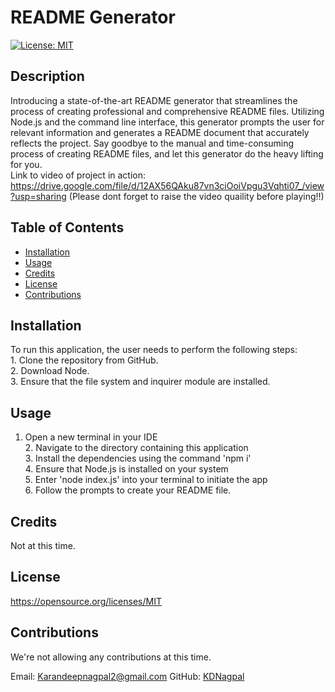 # README Generator

[![License: MIT](https://img.shields.io/badge/License-MIT-yellow.svg)](https://opensource.org/licenses/MIT)

## Description

Introducing a state-of-the-art README generator that streamlines the process of creating professional and comprehensive README files. Utilizing Node.js and the command line interface, this generator prompts the user for relevant information and generates a README document that accurately reflects the project. Say goodbye to the manual and time-consuming process of creating README files, and let this generator do the heavy lifting for you.<br>Link to video of project in action: https://drive.google.com/file/d/12AX56QAku87vn3ciOoiVpgu3Vqhti07_/view?usp=sharing (Please dont forget to raise the video quaility before playing!!)

## Table of Contents
- [Installation](#Installation)
- [Usage](#Usage)
- [Credits](#Credits)
- [License](#License)
- [Contributions](#Contributions)

## Installation

To run this application, the user needs to perform the following steps:<br>1. Clone the repository from GitHub.<br>2. Download Node.<br>3. Ensure that the file system and inquirer module are installed.<br> 

## Usage

1. Open a new terminal in your IDE<br>2. Navigate to the directory containing this application<br>3. Install the dependencies using the command 'npm i'<br>4. Ensure that Node.js is installed on your system<br>5. Enter 'node index.js' into your terminal to initiate the app<br>6. Follow the prompts to create your README file.<br>

## Credits

Not at this time.

## License

https://opensource.org/licenses/MIT

## Contributions

We're not allowing any contributions at this time.

Email: Karandeepnagpal2@gmail.com
GitHub: [KDNagpal](https://github.com/KDNagpal)
